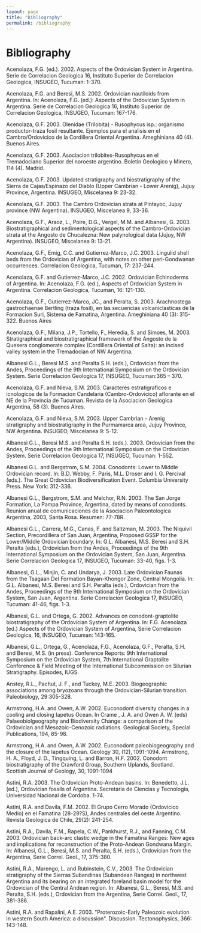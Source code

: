 ```yaml
---
layout: page
title: "Bibliography"
permalink: /bibliography
---
```

# Bibliography

Acenolaza, F.G. (ed.). 2002. Aspects of the Ordovician System in Argentina. Serie de Correlacion Geologica 16,  Instituto Superior de Correlacion Geologica, INSUGEO, Tucuman: 1-370.

Acenolaza, F.G. and Beresi, M.S. 2002. Ordovician nautiloids from Argentina. In: Acenolaza, F.G. (ed.): Aspects of the Ordovician System in Argentina. Serie de Correlacion Geologica 16,  Instituto Superior de Correlacion Geologica, INSUGEO, Tucuman: 167-176.

Acenolaza, G.F. 2003. Olenidae (Trilobita) - Rusophycus isp.: organismo productor-traza fosil resultante. Ejemplos para el analisis en el Cambro/Ordovicico de la Cordillera Oriental Argentina. Ameghiniana 40 (4). Buenos Aires.

Acenolaza, G.F. 2003. Asociacion trilobites-Rusophycus en el Tremadociano Superior del noroeste argentino. Boletin Geologico y Minero, 114 (4). Madrid. 

Acenolaza, G.F. 2003. Updated stratigraphy and biostratigraphy of the Sierra de Cajas/Espinazo del Diablo (Upper Cambrian - Lower Arenig), Jujuy Province, Argentina. INSUGEO, Miscelanea 9: 23-32.

Acenolaza, G.F. 2003. The Cambro Ordovician strata at Pintayoc, Jujuy province (NW Argentina). INSUGEO, Miscelanea 9, 33-36. 

Acenolaza, G.F., Araoz, L., Poire, D.G., Vergel, M.M. and Albanesi, G. 2003. Biostratigraphical and sedimentological aspects of the Cambro-Ordovician strata at the Angosto de Chucalezna: New palynological data (Jujuy, NW Argentina). INSUGEO, Miscelanea 9: 13-21.

Acenolaza, G.F., Emig, C.C. and Gutierrez-Marco, J.C. 2003. Lingulid shell beds from the Ordovician of Argentina, with notes on other peri-Gondwanan occurrences. Correlacion Geologica, Tucuman, 17: 237-244.

Acenolaza, G.F. and Gutierrez-Marco, J.C. 2002. Ordovician Echinoderms of Argentina. In: Acenolaza, F.G. (ed.), Aspects of Ordovician System in Argentina. Correlacion Geologica, Tucuman, 16: 121-130.

Acenolaza, G.F., Gutierrez-Marco, JC., and Peralta, S. 2003. Arachnostega gastrochaenae Bertling (traza fosil), en las secuencias volcaniclasticas de la Formacion Suri, Sistema de Famatina, Argentina. Ameghiniana 40 (3): 315-322. Buenos Aires

Acenolaza, G.F., Milana, J.P., Tortello, F., Heredia, S. and Simoes, M. 2003. Stratigraphical and biostratigraphical framework of the Angosto de la Quesera conglomerate complex (Cordillera Oriental of Salta): an incised valley system in the Tremadocian of NW Argentina. 

Albanesi G.L., Beresi M.S. and Peralta S.H. (eds.), Ordovician from the Andes, Proceedings of the 9th International Symposium on the Ordovician System. Serie Correlacion Geologica 17, INSUGEO, Tucuman:365 – 370.

Acenolaza, G.F. and Nieva, S.M. 2003. Caracteres estratigraficos e icnologicos de la Formacion Candelaria (Cambro-Ordovicico) aflorante en el NE de la Provincia de Tucuman. Revista de la Asociacion Geologica Argentina, 58 (3). Buenos Aires. 

Acenolaza, G.F. and Nieva, S.M. 2003. Upper Cambrian - Arenig stratigraphy and biostratigraphy in the Purmamarca area, Jujuy Province, NW Argentina. INSUGEO, Miscelanea 9: 5-12. 

Albanesi G.L., Beresi M.S. and Peralta S.H. (eds.). 2003. Ordovician from the Andes, Proceedings of the 9th International Symposium on the Ordovician System. Serie Correlacion Geologica 17, INSUGEO, Tucuman: 1-552.

Albanesi G.L. and Bergstrom, S.M. 2004. Conodonts: Lower to Middle Ordovician record. In: B.D. Webby, F. Paris, M.L. Droser and I. G. Percival (eds.). The Great Ordovician Biodiversification Event. Columbia University Press. New York: 312-336.

Albanesi G.L., Bergstrom, S.M. and Melchor, R.N. 2003. The San Jorge Formation, La Pampa Province, Argentina, dated by means of conodonts. Reunion anual de comunicaciones de la Asociacion Paleontologica Argentina, 2003, Santa Rosa. Resumen: 77-78R.

Albanesi G.L., Carrera, M.G., Canas, F. and Saltzman, M. 2003. The Niquivil Section, Precordillera of San Juan, Argentina, Proposed GSSP for the Lower/Middle Ordovician boundary. In: G.L. Albanesi, M.S. Beresi and S.H. Peralta (eds.), Ordovician from the Andes, Proceedings of the 9th International Symposium on the Ordovician System, San Juan, Argentina. Serie Correlacion Geologica 17, INSUGEO, Tucuman: 33-40, figs. 1-3.

Albanesi, G.L., Minjin, C. and Undarya, J. 2003. Late Ordovician Faunas from the Tsagaan Del Formation Bayan-Khongor Zone, Central Mongolia. In: G.L. Albanesi, M.S. Beresi and S.H. Peralta (eds.), Ordovician from the Andes, Proceedings of the 9th International Symposium on the Ordovician System, San Juan, Argentina. Serie Correlacion Geologica 17, INSUGEO, Tucuman: 41-46, figs. 1-3.

Albanesi, G.L. and Ortega, G. 2002. Advances on conodont-graptolite biostratigraphy of the Ordovician System of Argentina. In: F.G. Acenolaza (ed.) Aspects of the Ordovician System of Argentina, Serie Correlacion Geologica, 16, INSUGEO, Tucuman: 143-165.

Albanesi, G.L., Ortega, G., Acenolaza, F.G., Acenolaza, G.F., Peralta, S.H. and Beresi, M.S. (in press). Conference Reports: 9th International Symposium on the Ordovician System, 7th International Graptolite Conference & Field Meeting of the International Subcommission on Silurian Stratigraphy. Episodes, IUGS.

Anstey, R.L., Pachut, J. F., and Tuckey, M.E. 2003. Biogeographic associations among bryozoans through the Ordovician-Silurian transition. Paleobiology, 29:305-328.

Armstrong, H.A. and Owen, A.W. 2002. Euconodont diversity changes in a cooling and closing Iapetus Ocean.  In Crame , J. A. and Owen A. W. (eds) Palaeobiolgeography and Biodiversity Change: a comparison of the Ordovician and Mesozoic-Cenozoic radiations.  Geological Society, Special Publications, 194, 85-98.

Armstrong, H.A. and Owen, A.W. 2002. Euconodont paleobiogeography and the closure of the Iapetus Ocean.  Geology 30, (12), 1091-1094. Armstrong, H. A., Floyd, J. D., Tingquing, L. and Barron, H.F. 2002. Conodont biostratigraphy of the Crawford Group, Southern Uplands, Scotland.  Scottish Journal of Geology, 30, 1091-1094

Astini, R.A. 2003. The Ordovician Proto-Andean basins. In: Benedetto, J.L. (ed.), Ordovician fossils of Argentina. Secretaria de Ciencias y Tecnologia, Universidad Nacional de Cordoba. 1-74.

Astini, R.A. and Davila, F.M. 2002. El Grupo Cerro Morado (Ordovicico Medio) en el Famatina (28-29?S), Andes centrales del oeste Argentino. Revista Geologica de Chile, 29(2): 241-254.

Astini, R.A., Davila, F.M., Rapela, C.W., Pankhurst, R.J., and Fanning, C.M. 2003. Ordovician back-arc clastic wedge in the Famatina Ranges: New ages and implications for reconstruction of the Proto-Andean Gondwana Margin. In: Albanesi, G.L., Beresi, M.S. and Peralta, S.H. (eds.), Ordovician from the Argentina, Serie Correl. Geol., 17, 375-380.

Astini, R.A., Marengo, L. and Rubinstein, C.V., 2003. The Ordovician stratigraphy of the Sierras Subandinas (Subandean Ranges) in northwest Argentina and its bearing on an integrated foreland basin model for the Ordovician of the Central Andean region. In: Albanesi, G.L., Beresi, M.S. and Peralta, S.H. (eds.), Ordovician from the Argentina, Serie Correl. Geol., 17, 381-386.

Astini, R.A. and Rapalini, A.E. 2003. "Proterozoic-Early Paleozoic evolution in western South America: a discussion". Discussion. Tectonophysics, 366: 143-148.